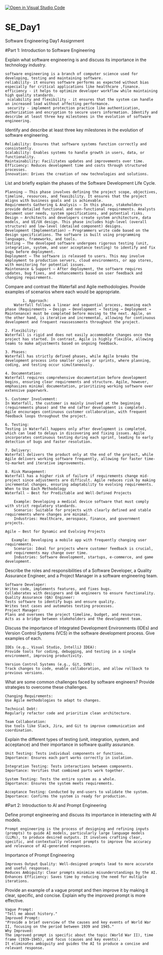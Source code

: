 [![Open in Visual Studio Code](https://classroom.github.com/assets/open-in-vscode-2e0aaae1b6195c2367325f4f02e2d04e9abb55f0b24a779b69b11b9e10269abc.svg)](https://classroom.github.com/online_ide?assignment_repo_id=18438572&assignment_repo_type=AssignmentRepo)
# SE_Day1
Software Engineering Day1 Assignment

#Part 1: Introduction to Software Engineering

Explain what software engineering is and discuss its importance in the technology industry.

    software engineering is a branch of computer science used for developing, testing and maintaining software.
    reliability- it ensures software performs as expected without bias especially for critical applications like healthcare ,finance. 
    efficiency - it helps to optimize developer workflow while maintaining high quality standards.
     scalability and flexibility - it ensures that the system can handle an increased load without affecting performance.
     security - implement protection practice like authentication, authorization and encryption to secure users information. Identify and describe at least three key milestones in the evolution of software engineering.

Identify and describe at least three key milestones in the evolution of software engineering.

    Reliability: Ensures that software systems function correctly and consistently.
    Scalability: Enables systems to handle growth in users, data, or functionality.
    Maintainability: Facilitates updates and improvements over time.
    Efficiency: Reduces development time and costs through structured processes.
    Innovation: Drives the creation of new technologies and solutions.


List and briefly explain the phases of the Software Development Life Cycle.
    
    Planning – This phase involves defining the project scope, objectives, timeline, resources, and feasibility. It ensures that the project aligns with business goals and is achievable.
    Requirements Gathering & Analysis – In this phase, stakeholders provide detailed functional and non-functional requirements. Analysts document user needs, system specifications, and potential risks.
    Design – Architects and developers create system architecture, data models, and UI/UX design. This phase includes high-level (overall structure) and low-level (detailed component) designs.
    Development (Implementation) – Programmers write code based on the design specifications. The software is built using programming languages, frameworks, and tools.
    Testing – The developed software undergoes rigorous testing (unit, integration, system, and user acceptance testing) to identify and fix bugs before deployment.
    Deployment – The software is released to users. This may involve deployment to production servers, cloud environments, or app stores, with monitoring for potential issues.
    Maintenance & Support – After deployment, the software requires updates, bug fixes, and enhancements based on user feedback and changing requirements.



Compare and contrast the Waterfall and Agile methodologies. Provide examples of scenarios where each would be appropriate.

            1. Approach:
        Waterfall follows a linear and sequential process, meaning each phase (Requirements → Design → Development → Testing → Deployment → Maintenance) must be completed before moving to the next. Agile, on the other hand, is iterative and incremental, allowing for continuous development and frequent reassessments throughout the project.
        
    2. Flexibility:
    Waterfall is rigid and does not easily accommodate changes once the project has started. In contrast, Agile is highly flexible, allowing teams to make adjustments based on ongoing feedback.
    
    3. Phases:
    Waterfall has strictly defined phases, while Agile breaks the development process into smaller cycles or sprints, where planning, coding, and testing occur simultaneously.
    
    4. Documentation:
    Waterfall requires comprehensive documentation before development begins, ensuring clear requirements and structure. Agile, however, emphasizes minimal documentation, prioritizing working software over extensive paperwork.
    
    5. Customer Involvement:
    In Waterfall, the customer is mainly involved at the beginning (requirements phase) and the end (after development is complete). Agile encourages continuous customer collaboration, with frequent feedback loops throughout the project.
    
    6. Testing:
    Testing in Waterfall happens only after development is completed, which can lead to delays in discovering and fixing issues. Agile incorporates continuous testing during each sprint, leading to early detection of bugs and faster resolution.
    
    7. Delivery:
    Waterfall delivers the product only at the end of the project, while Agile delivers working software frequently, allowing for faster time-to-market and iterative improvements.
    
    8. Risk Management:
    Waterfall has a higher risk of failure if requirements change mid-project since adjustments are difficult. Agile reduces risk by making incremental changes, ensuring adaptability to evolving requirements.
    When to Use Each Methodology
    Waterfall – Best for Predictable and Well-Defined Projects
    
        Example: Developing a medical device software that must comply with strict regulatory standards.
        Scenario: Suitable for projects with clearly defined and stable requirements where changes are minimal.
        Industries: Healthcare, aerospace, finance, and government projects.
    
    Agile – Best for Dynamic and Evolving Projects
    
       Example: Developing a mobile app with frequently changing user requirements.
        Scenario: Ideal for projects where customer feedback is crucial, and requirements may change over time.
        Industries: Software development, startups, e-commerce, and game development.



Describe the roles and responsibilities of a Software Developer, a Quality Assurance Engineer, and a Project Manager in a software engineering team.

    Software Developer:
    Writes code, implements features, and fixes bugs.
    Collaborates with designers and QA engineers to ensure functionality.
    Quality Assurance (QA) Engineer:
    Tests software to identify bugs and ensure quality.
    Writes test cases and automates testing processes.
    Project Manager:
    Plans and oversees the project timeline, budget, and resources.
    Acts as a bridge between stakeholders and the development team.

Discuss the importance of Integrated Development Environments (IDEs) and Version Control Systems (VCS) in the software development process. Give examples of each.

    IDEs (e.g., Visual Studio, IntelliJ IDEA):
    Provide tools for coding, debugging, and testing in a single environment, improving productivity.
    
    Version Control Systems (e.g., Git, SVN):
    Track changes to code, enable collaboration, and allow rollback to previous versions.

What are some common challenges faced by software engineers? Provide strategies to overcome these challenges.

    Changing Requirements:
    Use Agile methodologies to adapt to changes.
    
    Technical Debt:
    Regularly refactor code and prioritize clean architecture.
    
    Team Collaboration:
    Use tools like Slack, Jira, and Git to improve communication and coordination.


Explain the different types of testing (unit, integration, system, and acceptance) and their importance in software quality assurance.

    Unit Testing: Tests individual components or functions.
    Importance: Ensures each part works correctly in isolation.
    
    Integration Testing: Tests interactions between components.
    Importance: Verifies that combined parts work together.
    
    System Testing: Tests the entire system as a whole.
    Importance: Ensures the system meets requirements.
    
    Acceptance Testing: Conducted by end-users to validate the system.
    Importance: Confirms the system is ready for production.


#Part 2: Introduction to AI and Prompt Engineering


Define prompt engineering and discuss its importance in interacting with AI models.

    Prompt engineering is the process of designing and refining inputs (prompts) to guide AI models, particularly large language models (LLMs), to produce desired outputs. It involves crafting clear, specific, and contextually relevant prompts to improve the accuracy and relevance of AI-generated responses.

Importance of Prompt Engineering

    Improves Output Quality: Well-designed prompts lead to more accurate and useful responses.
    Reduces Ambiguity: Clear prompts minimize misunderstandings by the AI.
    Enhances Efficiency: Saves time by reducing the need for multiple iterations.


Provide an example of a vague prompt and then improve it by making it clear, specific, and concise. Explain why the improved prompt is more effective.

    Vague Prompt:
    "Tell me about history."
    Improved Prompt:
    "Provide a brief overview of the causes and key events of World War II, focusing on the period between 1939 and 1945."
    Why Improved:
    The improved prompt is specific about the topic (World War II), time frame (1939–1945), and focus (causes and key events).
    It eliminates ambiguity and guides the AI to produce a concise and relevant response.
